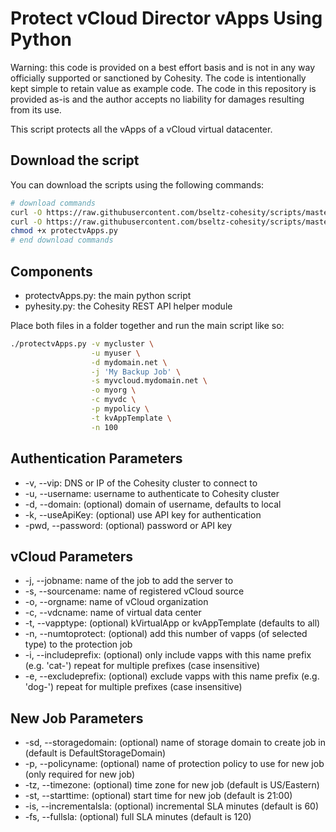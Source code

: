 # Protect vCloud Director vApps Using Python

Warning: this code is provided on a best effort basis and is not in any way officially supported or sanctioned by Cohesity. The code is intentionally kept simple to retain value as example code. The code in this repository is provided as-is and the author accepts no liability for damages resulting from its use.

This script protects all the vApps of a vCloud virtual datacenter.

## Download the script

You can download the scripts using the following commands:

```bash
# download commands
curl -O https://raw.githubusercontent.com/bseltz-cohesity/scripts/master/python/protectvApps/protectvApps.py
curl -O https://raw.githubusercontent.com/bseltz-cohesity/scripts/master/python/pyhesity.py
chmod +x protectvApps.py
# end download commands
```

## Components

* protectvApps.py: the main python script
* pyhesity.py: the Cohesity REST API helper module

Place both files in a folder together and run the main script like so:

```bash
./protectvApps.py -v mycluster \
                  -u myuser \
                  -d mydomain.net \
                  -j 'My Backup Job' \
                  -s myvcloud.mydomain.net \
                  -o myorg \
                  -c myvdc \
                  -p mypolicy \
                  -t kvAppTemplate \
                  -n 100
```

## Authentication Parameters

* -v, --vip: DNS or IP of the Cohesity cluster to connect to
* -u, --username: username to authenticate to Cohesity cluster
* -d, --domain: (optional) domain of username, defaults to local
* -k, --useApiKey: (optional) use API key for authentication
* -pwd, --password: (optional) password or API key

## vCloud Parameters

* -j, --jobname: name of the job to add the server to
* -s, --sourcename: name of registered vCloud source
* -o, --orgname: name of vCloud organization
* -c, --vdcname: name of virtual data center
* -t, --vapptype: (optional) kVirtualApp or kvAppTemplate (defaults to all)
* -n, --numtoprotect: (optional) add this number of vapps (of selected type) to the protection job
* -i, --includeprefix: (optional) only include vapps with this name prefix (e.g. 'cat-') repeat for multiple prefixes (case insensitive)
* -e, --excludeprefix: (optional) exclude vapps with this name prefix (e.g. 'dog-') repeat for multiple prefixes (case insensitive)

## New Job Parameters

* -sd, --storagedomain: (optional) name of storage domain to create job in (default is DefaultStorageDomain)
* -p, --policyname: (optional) name of protection policy to use for new job (only required for new job)
* -tz, --timezone: (optional) time zone for new job (default is US/Eastern)
* -st, --starttime: (optional) start time for new job (default is 21:00)
* -is, --incrementalsla: (optional) incremental SLA minutes (default is 60)
* -fs, --fullsla: (optional) full SLA minutes (default is 120)
